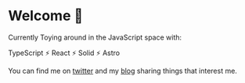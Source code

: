 # Welcome 👋

Currently Toying around in the JavaScript space with:

TypeScript ⚡ React ⚡ Solid ⚡ Astro

You can find me on [twitter](https://twitter.com/brenelz) and my [blog](https://brenelz.com/posts) sharing things that interest me.
